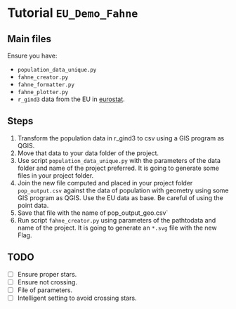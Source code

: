 # Tutorial `EU_Demo_Fahne`

## Main files
Ensure you have:
* `population_data_unique.py`
* `fahne_creator.py`
* `fahne_formatter.py`
* `fahne_plotter.py`
* `r_gind3` data from the EU in [eurostat](http://ec.europa.eu/eurostat/web/products-datasets/-/demo_r_gind3).

## Steps

1. Transform the population data in r_gind3 to csv using a GIS program as QGIS.
2. Move that data to your data folder of the project.
3. Use script `population_data_unique.py` with the parameters of the data folder and name of the project preferred. It is going to generate some files in your project folder.
4. Join the new file computed and placed in your project folder `pop_output.csv` against the data of population with geometry using some GIS program as QGIS. Use the EU data as base. Be careful of using the point data.
5. Save that file with the name of pop_output_geo.csv`
6. Run script `fahne_creator.py` using parameters of the pathtodata and name of the project. It is going to generate an `*.svg` file with the new Flag.


## TODO
* [ ] Ensure proper stars.
* [ ] Ensure not crossing.
* [ ] File of parameters.
* [ ] Intelligent setting to avoid crossing stars.
